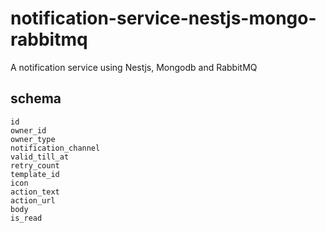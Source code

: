# notification-service-nestjs-mongo-rabbitmq
A notification service using Nestjs, Mongodb and RabbitMQ


## schema
```
id
owner_id
owner_type
notification_channel
valid_till_at
retry_count
template_id
icon
action_text
action_url
body
is_read
```
